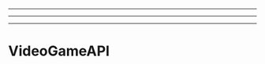 ---------------------------------------------
----------------------------------------------------------------------------------------------------
-------------------------------------------------------
# VideoGameAPI
